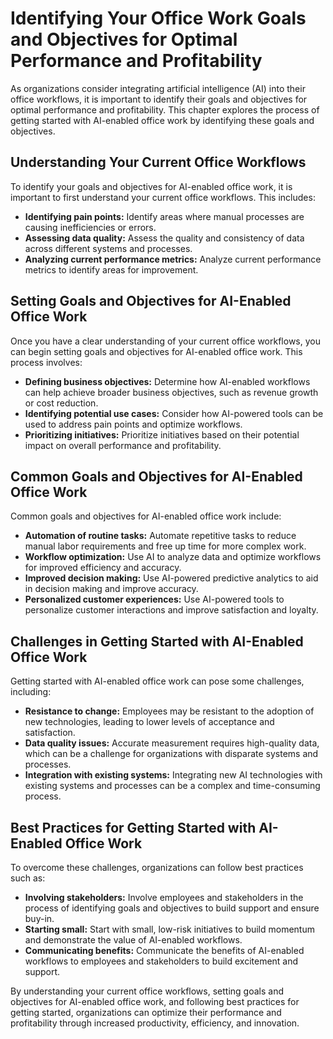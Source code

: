 # Identifying Your Office Work Goals and Objectives for Optimal Performance and Profitability

As organizations consider integrating artificial intelligence (AI) into their office workflows, it is important to identify their goals and objectives for optimal performance and profitability. This chapter explores the process of getting started with AI-enabled office work by identifying these goals and objectives.

Understanding Your Current Office Workflows
-------------------------------------------

To identify your goals and objectives for AI-enabled office work, it is important to first understand your current office workflows. This includes:

* **Identifying pain points:** Identify areas where manual processes are causing inefficiencies or errors.
* **Assessing data quality:** Assess the quality and consistency of data across different systems and processes.
* **Analyzing current performance metrics:** Analyze current performance metrics to identify areas for improvement.

Setting Goals and Objectives for AI-Enabled Office Work
-------------------------------------------------------

Once you have a clear understanding of your current office workflows, you can begin setting goals and objectives for AI-enabled office work. This process involves:

* **Defining business objectives:** Determine how AI-enabled workflows can help achieve broader business objectives, such as revenue growth or cost reduction.
* **Identifying potential use cases:** Consider how AI-powered tools can be used to address pain points and optimize workflows.
* **Prioritizing initiatives:** Prioritize initiatives based on their potential impact on overall performance and profitability.

Common Goals and Objectives for AI-Enabled Office Work
------------------------------------------------------

Common goals and objectives for AI-enabled office work include:

* **Automation of routine tasks:** Automate repetitive tasks to reduce manual labor requirements and free up time for more complex work.
* **Workflow optimization:** Use AI to analyze data and optimize workflows for improved efficiency and accuracy.
* **Improved decision making:** Use AI-powered predictive analytics to aid in decision making and improve accuracy.
* **Personalized customer experiences:** Use AI-powered tools to personalize customer interactions and improve satisfaction and loyalty.

Challenges in Getting Started with AI-Enabled Office Work
---------------------------------------------------------

Getting started with AI-enabled office work can pose some challenges, including:

* **Resistance to change:** Employees may be resistant to the adoption of new technologies, leading to lower levels of acceptance and satisfaction.
* **Data quality issues:** Accurate measurement requires high-quality data, which can be a challenge for organizations with disparate systems and processes.
* **Integration with existing systems:** Integrating new AI technologies with existing systems and processes can be a complex and time-consuming process.

Best Practices for Getting Started with AI-Enabled Office Work
--------------------------------------------------------------

To overcome these challenges, organizations can follow best practices such as:

* **Involving stakeholders:** Involve employees and stakeholders in the process of identifying goals and objectives to build support and ensure buy-in.
* **Starting small:** Start with small, low-risk initiatives to build momentum and demonstrate the value of AI-enabled workflows.
* **Communicating benefits:** Communicate the benefits of AI-enabled workflows to employees and stakeholders to build excitement and support.

By understanding your current office workflows, setting goals and objectives for AI-enabled office work, and following best practices for getting started, organizations can optimize their performance and profitability through increased productivity, efficiency, and innovation.
